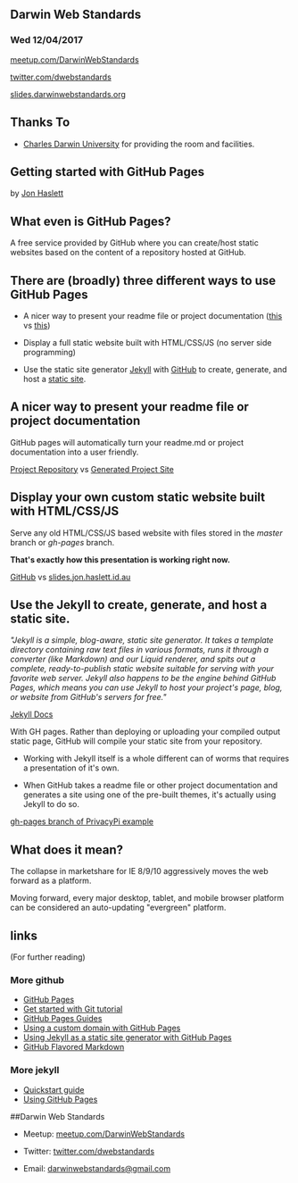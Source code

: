 ## Darwin Web Standards

### Wed 12/04/2017

[meetup.com/DarwinWebStandards](http://www.meetup.com/DarwinWebStandards/)

[twitter.com/dwebstandards](https://twitter.com/dwebstandards)

[slides.darwinwebstandards.org](http://slides.darwinwebstandards.org/)



## Thanks To

* [Charles Darwin University](http://cdu.edu.au/) for providing the room and facilities.



## Getting started with GitHub Pages

by [Jon Haslett](https://twitter.com/jonathanhaslett)


## What even is GitHub Pages?

A free service provided by GitHub where you can create/host static websites based on the content of a repository hosted at GitHub.


## There are (broadly) three different ways to use GitHub Pages

* A nicer way to present your readme file or project documentation ([this](https://github.com/jonathanhaslett/PrivacyPi) vs [this](http://privacypi.io))

* Display a full static website built with HTML/CSS/JS (no server side programming)

* Use the static site generator [Jekyll](https://jekyllrb.com) with [GitHub](https://help.github.com/articles/using-jekyll-as-a-static-site-generator-with-github-pages/) to create, generate, and host a [static site](https://davidwalsh.name/introduction-static-site-generators).


## A nicer way to present your readme file or project documentation

GitHub pages will automatically turn your readme.md or project documentation into a user friendly.

[Project Repository](https://github.com/jonathanhaslett/PrivacyPi) vs [Generated Project Site](http://privacypi.io)


## Display your own custom static website built with HTML/CSS/JS

Serve any old HTML/CSS/JS based website with files stored in the *master* branch or *gh-pages* branch.

**That's exactly how this presentation is working right now.**

[GitHub](https://github.com/jonathanhaslett/slides) vs [slides.jon.haslett.id.au](http://slides.jon.haslett.id.au)


## Use the Jekyll to create, generate, and host a static site.


  *"Jekyll is a simple, blog-aware, static site generator. It takes a template directory containing raw text files in various formats, runs it through a converter (like Markdown) and our Liquid renderer, and spits out a complete, ready-to-publish static website suitable for serving with your favorite web server. Jekyll also happens to be the engine behind GitHub Pages, which means you can use Jekyll to host your project's page, blog, or website from GitHub's servers for free."*

  [Jekyll Docs](https://jekyllrb.com/docs/home/)


With GH pages. Rather than deploying or uploading your compiled output static page, GitHub will compile your static site from your repository.  

* Working with Jekyll itself is a whole different can of worms that requires a presentation of it's own.

* When GitHub takes a readme file or other project documentation and generates a site using one of the pre-built themes, it's actually using Jekyll to do so.

[gh-pages branch of PrivacyPi example](https://github.com/jonathanhaslett/PrivacyPi/tree/gh-pages)


## What does it mean?

The collapse in marketshare for IE 8/9/10 aggressively moves the web forward as a platform.

Moving forward, every major desktop, tablet, and mobile browser platform can be considered an auto-updating "evergreen" platform.


## links

(For further reading)


### More github

* [GitHub Pages](https://pages.github.com)
* [Get started with Git tutorial](https://try.github.io/levels/1/challenges/1)
* [GitHub Pages Guides](https://help.github.com/categories/github-pages-basics/)
* [Using a custom domain with GitHub Pages](https://help.github.com/articles/using-a-custom-domain-with-github-pages/)
* [Using Jekyll as a static site generator with GitHub Pages](https://help.github.com/articles/using-jekyll-as-a-static-site-generator-with-github-pages/)
* [GitHub Flavored Markdown](https://guides.github.com/features/mastering-markdown/)


### More jekyll

* [Quickstart guide](https://jekyllrb.com/docs/quickstart/)
* [Using GitHub Pages](https://jekyllrb.com/docs/github-pages/)



##Darwin Web Standards

* Meetup: [meetup.com/DarwinWebStandards](http://www.meetup.com/DarwinWebStandards/)

* Twitter: [twitter.com/dwebstandards](https://twitter.com/dwebstandards)

* Email: [darwinwebstandards@gmail.com](mailto:darwinwebstandards@gmail.com)
